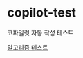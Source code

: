 # copilot-test
코파일럿 자동 작성 테스트

[알고리즘 테스트](https://github.com/extremecode716/copilot-test/tree/main/Algorithm)
